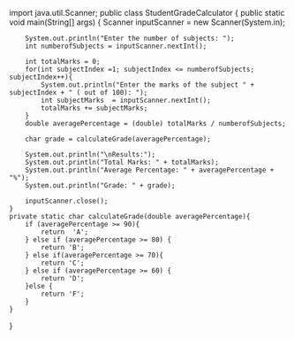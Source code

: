 import java.util.Scanner;
public class StudentGradeCalculator {
    public static void main(String[] args) {
        Scanner inputScanner = new Scanner(System.in);

        System.out.println("Enter the number of subjects: ");
        int numberofSubjects = inputScanner.nextInt();

        int totalMarks = 0;
        for(int subjectIndex =1; subjectIndex <= numberofSubjects; subjectIndex++){
            System.out.println("Enter the marks of the subject " + subjectIndex + " ( out of 100): ");
            int subjectMarks  = inputScanner.nextInt();
            totalMarks += subjectMarks;
        }
        double averagePercentage = (double) totalMarks / numberofSubjects;

        char grade = calculateGrade(averagePercentage);

        System.out.println("\nResults:");
        System.out.println("Total Marks: " + totalMarks);
        System.out.println("Average Percentage: " + averagePercentage + "%");
        System.out.println("Grade: " + grade);

        inputScanner.close();
    }
    private static char calculateGrade(double averagePercentage){
        if (averagePercentage >= 90){
            return  'A';
        } else if (averagePercentage >= 80) {
            return 'B';
        } else if(averagePercentage >= 70){
            return 'C';
        } else if (averagePercentage >= 60) {
            return 'D';
        }else {
            return 'F';
        }
    }
}
